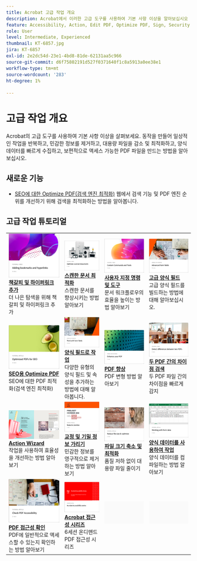 ```yaml
---
title: Acrobat 고급 작업 개요
description: Acrobat에서 이러한 고급 도구를 사용하여 기본 사항 이상을 알아보십시오
feature: Accessibility, Action, Edit PDF, Optimize PDF, Sign, Security
role: User
level: Intermediate, Experienced
thumbnail: KT-6857.jpg
jira: KT-6857
exl-id: 2e2dc54d-23e1-4bd8-81de-62131aa5c966
source-git-commit: d6f75802191d527f0371640f1c8a5913a0ee38e1
workflow-type: tm+mt
source-wordcount: '283'
ht-degree: 1%

---
```


# 고급 작업 개요

Acrobat의 고급 도구를 사용하여 기본 사항 이상을 살펴보세요. 동작을 만들어 일상적인 작업을 반복하고, 민감한 정보를 제거하고, 대용량 파일을 감소 및 최적화하고, 양식 데이터를 빠르게 수집하고, 보편적으로 액세스 가능한 PDF 파일을 만드는 방법을 알아보십시오.

## 새로운 기능

* [SEO에 대한 Optimize PDF(검색 엔진 최적화)](optimizeseo.md)
웹에서 검색 기능 및 PDF 엔진 순위를 개선하기 위해 검색을 최적화하는 방법을 알아봅니다.

## 고급 작업 튜토리얼

<table style="table-layout:fixed">
<tr>
  <td>
    <a href="bookmarks.md">
      <img alt="책갈피 및 하이퍼링크 추가" src="../assets/bookmarks.png" />
    </a>
    <div>
      <a href="bookmarks.md"><strong>책갈피 및 하이퍼링크 추가</strong></a>
      </div>
      더 나은 탐색을 위해 책갈피 및 하이퍼링크 추가
  </td>
  <td>
    <a href="optimizescan.md">
      <img alt="스캔한 문서 최적화" src="../assets/optimize.png" />
    </a>
    <div>
      <a href="optimizescan.md"><strong>스캔한 문서 최적화</strong></a>
      </div>
      스캔한 문서를 향상시키는 방법 알아보기
  </td>
  <td>
    <a href="custom.md">
      <img alt="사용자 정의 명령 및 도구" src="../assets/custom-commands.png" />
    </a>
    <div>
      <a href="custom.md"><strong>사용자 지정 명령 및 도구</strong></a>
      </div>
      문서 워크플로우의 효율을 높이는 방법 알아보기
  </td>
  <td>
    <a href="advancedforms.md">
      <img alt="고급 양식 필드" src="../assets/advanced-forms.png" />
    </a>
    <div>
      <a href="advancedforms.md"><strong>고급 양식 필드</strong></a>
      </div>
      고급 양식 필드를 빌드하는 방법에 대해 알아보십시오.
  </td>
</tr>
<tr>
 <td>
    <a href="optimizeseo.md">
      <img alt="SEO용 Optimize PDF" src="../assets/seo.png" />
    </a>
    <div>
      <a href="optimizeseo.md"><strong>SEO용 Optimize PDF</strong></a>
      </div>
      SEO에 대한 PDF 최적화(검색 엔진 최적화)
  </td>
  <td>
    <a href="workforms.md">
      <img alt="양식 필드로 작업" src="../assets/work-forms.png" />
    </a>
    <div>
      <a href="workforms.md"><strong>양식 필드로 작업</strong></a>
      </div>
      다양한 유형의 양식 필드 및 속성을 추가하는 방법에 대해 알아봅니다.
  </td>
  <td>
    <a href="enhance.md">
      <img alt="PDF 향상" src="../assets/enhance.png" />
    </a>
    <div>
      <a href="enhance.md"><strong>PDF 향상</strong></a>
      </div>
      PDF 변형 방법 알아보기
  </td>
 <td>
    <a href="compare.md">
      <img alt="두 PDF 간 차이점 검색" src="../assets/compare.png" />
    </a>
    <div>
      <a href="compare.md"><strong>두 PDF 간의 차이점 검색</strong></a>
      </div>
      두 PDF 파일 간의 차이점을 빠르게 감지
  </td>
</tr>
<tr>
  <td>
    <a href="action.md">
      <img alt="Action Wizard" src="../assets/action.png" />
    </a>
    <div>
      <a href="action.md"><strong>Action Wizard</strong></a>
      </div>
      작업을 사용하여 효율성을 개선하는 방법 알아보기
  </td>
  <td>
    <a href="redact.md">
      <img alt="교정 및 기밀 정보 가리기" src="../assets/redact.png" />
    </a>
    <div>
      <a href="redact.md"><strong>교정 및 기밀 정보 가리기</strong></a>
      </div>
      민감한 정보를 영구적으로 제거하는 방법 알아보기
  </td>
 <td>
    <a href="reduce.md">
      <img alt="파일 크기 축소 및 최적화" src="../assets/reduce.png" />
    </a>
    <div>
      <a href="reduce.md"><strong>파일 크기 축소 및 최적화</strong></a>
      </div>
      품질 저하 없이 대용량 파일 줄이기
  </td>
  <td>
    <a href="formdata.md">
      <img alt="양식 데이터를 사용한 작업" src="../assets/form-data.png" />
    </a>
    <div>
      <a href="formdata.md"><strong>양식 데이터를 사용하여 작업</strong></a>
      </div>
      양식 데이터를 컴파일하는 방법 알아보기
  </td>
</tr>
<tr>
 <td>
    <a href="accessibility.md">
      <img alt="PDF 접근성 확인" src="../assets/accessibility.png" />
    </a>
    <div>
      <a href="accessibility.md"><strong>PDF 접근성 확인</strong></a>
      </div>
      PDF에 일반적으로 액세스할 수 있는지 확인하는 방법 알아보기
  </td>
 <td>
    <a href="accessibility-series.md">
      <img alt="Acrobat 액세서빌러티 시리즈" src="../assets/accessibility-series.png" />
    </a>
    <div>
      <a href="accessibility-series.md"><strong>Acrobat 접근성 시리즈</strong></a>
      </div>
      6세션 온디맨드 PDF 접근성 시리즈
  </td>
  <td>
   <img alt="스페이서" src="../assets/Grayspacer.png" />
    <div>
    <br>
  </td> 
  <td>
   <img alt="스페이서" src="../assets/Grayspacer.png" />
    <div>
    <br>
  </td>  
</tr>
</table>

